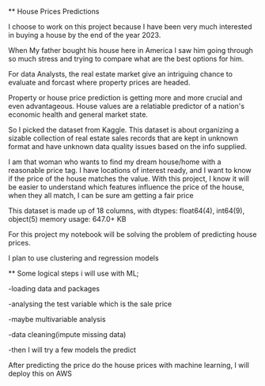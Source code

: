 
** House Prices Predictions 

I choose to work on this project because I have been very much interested in buying a house by the end of the year 2023.


When My father bought his house here in America I saw him going through so much stress and trying to compare what are the best options for him. 

For data Analysts, the real estate market give an intriguing chance to evaluate and forcast where property prices are headed. 

Property or house price prediction is getting more and more crucial and even advantageous. House values are a relatiable predictor of a nation's economic health and general market state.


So I picked the dataset from Kaggle. This dataset is about organizing a sizable collection of real estate sales records that are kept in unknown format and have unknown data quality issues based on the info supplied.

I am that woman who wants to find my dream house/home with a reasonable price tag. I have locations of interest ready, and I want to know if the price of the house matches the value. With this project, I know it will be easier to understand which features influence the price of the house, when they all match, I can be sure am getting a fair price

This dataset is made up of 18 columns, with dtypes: float64(4), int64(9), object(5)
memory usage: 647.0+ KB

For this project my notebook will be solving the problem of predicting house prices. 

I plan to use clustering and regression models

** Some logical steps i will use with ML;

-loading data and packages

-analysing the test variable which is the sale price

-maybe multivariable analysis

-data cleaning(impute missing data)

-then I will try a few models the predict

After predicting the price do the house prices with machine learning, I will deploy this on AWS
